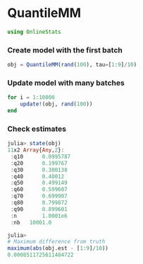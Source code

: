 
# QuantileMM


````julia
using OnlineStats
````





### Create model with the first batch
````julia
obj = QuantileMM(rand(100), tau=[1:9]/10)
````





### Update model with many batches
````julia
for i = 1:10000
    update!(obj, rand(100))
end
````





### Check estimates
````julia
julia> state(obj)
11x2 Array{Any,2}:
 :q10      0.0995787
 :q20      0.199767 
 :q30      0.300138 
 :q40      0.40012  
 :q50      0.499149 
 :q60      0.599607 
 :q70      0.699907 
 :q80      0.799872 
 :q90      0.899601 
 :n        1.0001e6 
 :nb   10001.0      

julia> 
# Maximum difference from truth
maximum(abs(obj.est - [1:9]/10))
0.0008511725611484722

````


